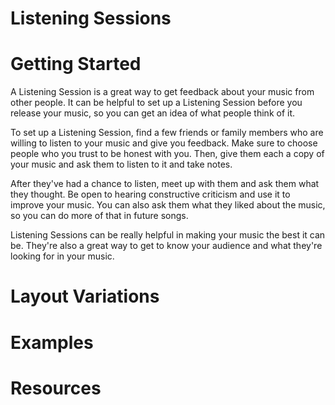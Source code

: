 # Listening Sessions

# Getting Started


A Listening Session is a great way to get feedback about your music from other people. It can be helpful to set up a Listening Session before you release your music, so you can get an idea of what people think of it.

To set up a Listening Session, find a few friends or family members who are willing to listen to your music and give you feedback. Make sure to choose people who you trust to be honest with you. Then, give them each a copy of your music and ask them to listen to it and take notes.

After they've had a chance to listen, meet up with them and ask them what they thought. Be open to hearing constructive criticism and use it to improve your music. You can also ask them what they liked about the music, so you can do more of that in future songs.

Listening Sessions can be really helpful in making your music the best it can be. They're also a great way to get to know your audience and what they're looking for in your music.

# Layout Variations

# Examples

# Resources